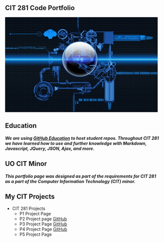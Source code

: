 ## CIT 281 Code Portfolio

![Computer Image](images/Optimized-cool-computer-art-picture_00171785.jpg)

## Education
##### We are using [GitHub Education](https://education.github.com/) to host student repos. Throughout CIT 281 we have learned how to use and further knowledge with Markdown, Javascript, JQuery, JSON, Ajax, and more.

## UO CIT Minor
##### This portfolio page was designed as part of the requirements for CIT 281 as a part of the Computer Information Technology (CIT) minor.

## My CIT Projects
* CIT 281 Projects
  * P1 Project Page
  * P2 Project page [GitHub](https://uo-cit.github.io/project-2-tgerman218/)
  * P3 Project Page [GitHub](https://uo-cit.github.io/project-3-tgerman218/)
  * P4 Project Page [GitHub](https://uo-cit.github.io/project-4-tgerman218/)
  * P5 Project Page
